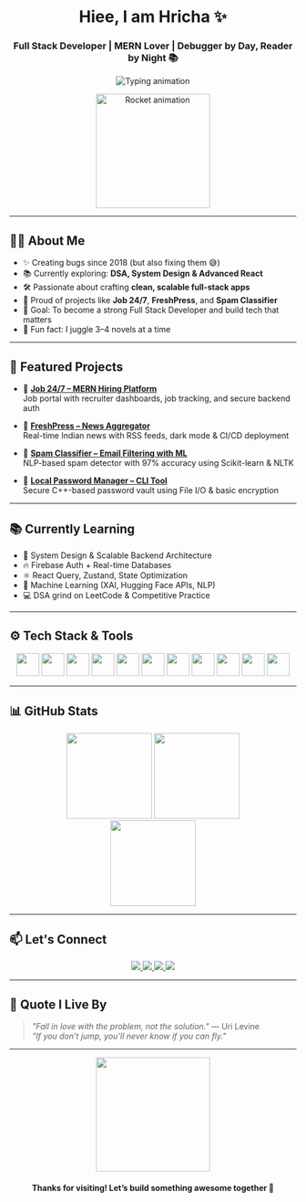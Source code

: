 <h1 align="center">
  Hiee, I am Hricha ✨
</h1>

<h3 align="center">Full Stack Developer | MERN Lover | Debugger by Day, Reader by Night 📚</h3>

<p align="center">
  <img src="https://readme-typing-svg.herokuapp.com?font=Fira+Code&size=22&pause=1000&center=true&vCenter=true&width=500&lines=Building+Full-Stack+Magic+with+MERN...;React+%7C+Next.js+%7C+Node.js+%7C+MongoDB;Turning+bugs+into+features+since+2018!" alt="Typing animation" />
</p>

<p align="center">
  <img src="https://media.giphy.com/media/SWoSkN6DxTszqIKEqv/giphy.gif" width="200" alt="Rocket animation"/>
</p>

---

## 👩‍💻 About Me

- ✨ Creating bugs since 2018 (but also fixing them 😅)  
- 📚 Currently exploring: **DSA, System Design & Advanced React**  
- 🛠️ Passionate about crafting **clean, scalable full-stack apps**  
- 🚀 Proud of projects like **Job 24/7**, **FreshPress**, and **Spam Classifier**  
- 🎯 Goal: To become a strong Full Stack Developer and build tech that matters  
- 📖 Fun fact: I juggle 3–4 novels at a time

---

## 🌟 Featured Projects

- 🔗 [**Job 24/7 – MERN Hiring Platform**](https://jobs247.co.in)  
  Job portal with recruiter dashboards, job tracking, and secure backend auth

- 📰 [**FreshPress – News Aggregator**](https://fresh-press-orpin.vercel.app)  
  Real-time Indian news with RSS feeds, dark mode & CI/CD deployment

- 📩 [**Spam Classifier – Email Filtering with ML**](https://github.com/hricha11/spam-detection)  
  NLP-based spam detector with 97% accuracy using Scikit-learn & NLTK

- 🔐 [**Local Password Manager – CLI Tool**](https://github.com/hricha11/Password-Manager)  
  Secure C++-based password vault using File I/O & basic encryption

---

## 📚 Currently Learning

- 🧠 System Design & Scalable Backend Architecture  
- 🔥 Firebase Auth + Real-time Databases  
- ⚛️ React Query, Zustand, State Optimization  
- 🤖 Machine Learning (XAI, Hugging Face APIs, NLP)  
- 💻 DSA grind on LeetCode & Competitive Practice

---

## ⚙️ Tech Stack & Tools

<div align="center">
  <img src="https://cdn.jsdelivr.net/gh/devicons/devicon/icons/javascript/javascript-original.svg" height="40" />
  <img src="https://cdn.jsdelivr.net/gh/devicons/devicon/icons/react/react-original.svg" height="40" />
  <img src="https://cdn.jsdelivr.net/gh/devicons/devicon/icons/nextjs/nextjs-original.svg" height="40" />
  <img src="https://cdn.jsdelivr.net/gh/devicons/devicon/icons/nodejs/nodejs-original.svg" height="40" />
  <img src="https://cdn.jsdelivr.net/gh/devicons/devicon/icons/express/express-original.svg" height="40" />
  <img src="https://cdn.jsdelivr.net/gh/devicons/devicon/icons/mongodb/mongodb-original.svg" height="40" />
  <img src="https://cdn.jsdelivr.net/gh/devicons/devicon/icons/postgresql/postgresql-original.svg" height="40" />
  <img src="https://cdn.jsdelivr.net/gh/devicons/devicon/icons/python/python-original.svg" height="40" />
  <img src="https://cdn.jsdelivr.net/gh/devicons/devicon/icons/cplusplus/cplusplus-original.svg" height="40" />
  <img src="https://cdn.jsdelivr.net/gh/devicons/devicon/icons/html5/html5-original.svg" height="40" />
  <img src="https://cdn.jsdelivr.net/gh/devicons/devicon/icons/css3/css3-original.svg" height="40" />
</div>

---

## 📊 GitHub Stats

<div align="center">
  <img src="https://github-readme-stats.vercel.app/api?username=hricha11&show_icons=true&theme=dracula&count_private=true" height="150" />
  <img src="https://github-readme-stats.vercel.app/api/top-langs/?username=hricha11&layout=compact&langs_count=6&theme=dracula" height="150" />
  <br/>
  <img src="https://streak-stats.demolab.com?user=hricha11&theme=dracula&hide_border=false" height="150" />
</div>

---

## 📫 Let's Connect

<p align="center">
  <a href="https://linkedin.com/in/hrichamehra" target="_blank">
    <img src="https://img.shields.io/badge/LinkedIn-%230077B5.svg?&style=for-the-badge&logo=linkedin&logoColor=white" />
  </a>
  <a href="mailto:hrichamehra@gmail.com">
    <img src="https://img.shields.io/badge/Gmail-D14836?style=for-the-badge&logo=gmail&logoColor=white" />
  </a>
  <a href="https://leetcode.com/u/Hriii11/" target="_blank">
    <img src="https://img.shields.io/badge/LeetCode-%23FFA116.svg?&style=for-the-badge&logo=leetcode&logoColor=black" />
  </a>
  <a href="https://github.com/hricha11" target="_blank">
    <img src="https://img.shields.io/badge/GitHub-%2312100E.svg?&style=for-the-badge&logo=github&logoColor=white" />
  </a>
</p>

---

## 💬 Quote I Live By

> *"Fall in love with the problem, not the solution."* — Uri Levine  
> *"If you don’t jump, you’ll never know if you can fly."*

---

<p align="center">
  <img src="https://media.giphy.com/media/xUA7bdpLxQhsSQdyog/giphy.gif" width="200" />
</p>

<h4 align="center">Thanks for visiting! Let’s build something awesome together 💙</h4>
